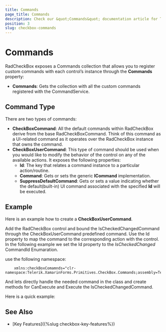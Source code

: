 ```yaml
---
title: Commands
page_title: Commands
description: Check our &quot;Commands&quot; documentation article for Telerik CheckBox for Xamarin control.
position: 3
slug: checkbox-commands
---
```


# Commands

RadCheckBox exposes a Commands collection that allows you to register custom commands with each control’s instance through the **Commands** property:

* **Commands**: Gets the collection with all the custom commands registered with the CommandService.

## Command Type

There are two types of commands:

* **CheckBoxCommand**: All the default commands within RadCheckBox derive from the base RadCheckBoxCommand. Think of this command as a UI-related command as it operates over the RadCheckBox instance that owns the command.
* **CheckBoxUserCommand**: This type of command should be used when you would like to modify the behavior of the control on any of the available actions. It exposes the following properties:
	* **Id**: The key that relates a command instance to a particular action/routine.
	* **Command**: Gets or sets the generic **ICommand** implementation.
	* **SuppressDefaultCommand**: Gets or sets a value indicating whether the default(built-in) UI command associated with the specified **Id** will be executed.

## Example

Here is an example how to create a **CheckBoxUserCommand**.

Add the RadCheckBox control and bound the IsCheckedChangedCommand through the CheckBoxUserCommand predefined command. Use the Id property to map the command to the corresponding action with the control. In the following example we set the Id property to the *IsCheckedChanged* CommandId Enumaration.

<snippet id='checkbox-commands-xaml'/>

use the following namespace:

```XAML
	xmlns:checkBoxComamnds="clr-namespace:Telerik.XamarinForms.Primitives.CheckBox.Commands;assembly=Telerik.XamarinForms.Primitives"
```

And lets directly handle the needed command in the class and create methods for CanExecute and Execute the IsCheckedChangedCommand.

Here is a quick example: 

<snippet id='checkbox-commands-csharp'/>

## See Also

- [Key Features]({%slug checkbox-key-features%})
